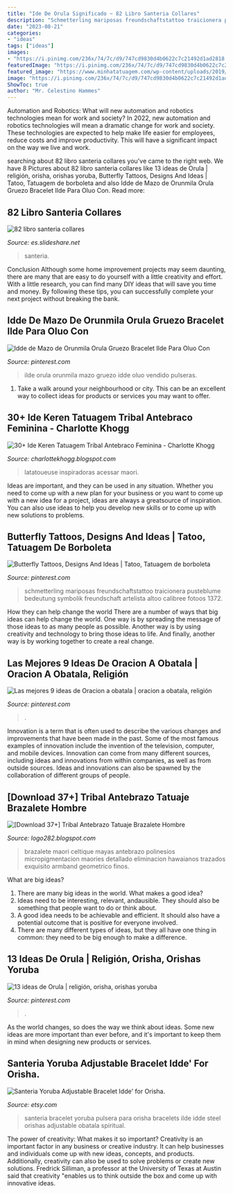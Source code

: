 ```yaml
---
title: "Ide De Orula Significado ~ 82 Libro Santeria Collares"
description: "Schmetterling mariposas freundschaftstattoo traicionera pusteblume bedeutung symbolik freundschaft artelista altoo calibree fotoos 1372"
date: "2023-08-21"
categories:
- "ideas"
tags: ["ideas"]
images:
- "https://i.pinimg.com/236x/74/7c/d9/747cd9830d4b0622c7c21492d1ad2818.jpg"
featuredImage: "https://i.pinimg.com/236x/74/7c/d9/747cd9830d4b0622c7c21492d1ad2818.jpg"
featured_image: "https://www.minhatatuagem.com/wp-content/uploads/2019/06/tatuagem-tribal-43.jpg"
image: "https://i.pinimg.com/236x/74/7c/d9/747cd9830d4b0622c7c21492d1ad2818.jpg"
ShowToc: true
author: "Mr. Celestino Hammes"
---
```



Automation and Robotics: What will new automation and robotics technologies mean for work and society?
In 2022, new automation and robotics technologies will mean a dramatic change for work and society. These technologies are expected to help make life easier for employees, reduce costs and improve productivity. This will have a significant impact on the way we live and work.

	

		
searching about 82 libro santeria collares you've came to the right web. We have 8 Pictures about 82 libro santeria collares like 13 ideas de Orula | religión, orisha, orishas yoruba, Butterfly Tattoos, Designs And Ideas | Tatoo, Tatuagem de borboleta and also Idde de Mazo de Orunmila Orula Gruezo Bracelet Ilde Para Oluo Con. Read more:
		
    
## 82 Libro Santeria Collares

<img loading=lazy src="https://image.slidesharecdn.com/82librosanteria-collares-131229070415-phpapp02/95/82-libro-santeria-collares-4-638.jpg?cb=1388300675" onerror="this.onerror=null;this.src='https://tse1.mm.bing.net/th?id=OIP.NC9Fsv6sUF-5SL6vP5g_TgHaKe&amp;pid=15.1';" alt="82 libro santeria collares">

_Source: es.slideshare.net_

>santeria. 

	

Conclusion
Although some home improvement projects may seem daunting, there are many that are easy to do yourself with a little creativity and effort. With a little research, you can find many DIY ideas that will save you time and money. By following these tips, you can successfully complete your next project without breaking the bank.

    
## Idde De Mazo De Orunmila Orula Gruezo Bracelet Ilde Para Oluo Con

<img loading=lazy src="https://i.pinimg.com/originals/52/20/85/522085731b90ea45b353787df72f332e.jpg" onerror="this.onerror=null;this.src='https://tse1.mm.bing.net/th?id=OIP.6e9H-T01BXHAbcqTLX0FHgHaFj&amp;pid=15.1';" alt="Idde de Mazo de Orunmila Orula Gruezo Bracelet Ilde Para Oluo Con">

_Source: pinterest.com_

>ilde orula orunmila mazo gruezo idde oluo vendido pulseras. 

	

1. Take a walk around your neighbourhood or city. This can be an excellent way to collect ideas for products or services you may want to offer.

    
## 30+ Ide Keren Tatuagem Tribal Antebraco Feminina - Charlotte Khogg

<img loading=lazy src="https://www.minhatatuagem.com/wp-content/uploads/2019/06/tatuagem-tribal-43.jpg" onerror="this.onerror=null;this.src='https://tse2.mm.bing.net/th?id=OIP.lVLCJG_PwvyrS5MTez8rBgHaMD&amp;pid=15.1';" alt="30+ Ide Keren Tatuagem Tribal Antebraco Feminina - Charlotte Khogg">

_Source: charlottekhogg.blogspot.com_

>latatoueuse inspiradoras acessar maori. 

	

Ideas are important, and they can be used in any situation. Whether you need to come up with a new plan for your business or you want to come up with a new idea for a project, ideas are always a greatsource of inspiration. You can also use ideas to help you develop new skills or to come up with new solutions to problems.

    
## Butterfly Tattoos, Designs And Ideas | Tatoo, Tatuagem De Borboleta

<img loading=lazy src="https://i.pinimg.com/originals/9c/ee/30/9cee30549dc2629706edb37144f77f84.jpg" onerror="this.onerror=null;this.src='https://tse2.mm.bing.net/th?id=OIP.t2X7Se8PWxZYF8vojHIkgAHaJ7&amp;pid=15.1';" alt="Butterfly Tattoos, Designs And Ideas | Tatoo, Tatuagem de borboleta">

_Source: pinterest.com_

>schmetterling mariposas freundschaftstattoo traicionera pusteblume bedeutung symbolik freundschaft artelista altoo calibree fotoos 1372. 

	

How they can help change the world
There are a number of ways that big ideas can help change the world. One way is by spreading the message of those ideas to as many people as possible. Another way is by using creativity and technology to bring those ideas to life. And finally, another way is by working together to create a real change.

    
## Las Mejores 9 Ideas De Oracion A Obatala | Oracion A Obatala, Religión

<img loading=lazy src="https://i.pinimg.com/236x/74/7c/d9/747cd9830d4b0622c7c21492d1ad2818.jpg" onerror="this.onerror=null;this.src='https://tse1.mm.bing.net/th?id=OIP.hIQ2rcTn4yaaMxmuZmFgFAAAAA&amp;pid=15.1';" alt="Las mejores 9 ideas de Oracion a obatala | oracion a obatala, religión">

_Source: pinterest.com_

>. 

	

Innovation is a term that is often used to describe the various changes and improvements that have been made in the past. Some of the most famous examples of innovation include the invention of the television, computer, and mobile devices. Innovation can come from many different sources, including ideas and innovations from within companies, as well as from outside sources. Ideas and innovations can also be spawned by the collaboration of different groups of people.

    
## [Download 37+] Tribal Antebrazo Tatuaje Brazalete Hombre

<img loading=lazy src="https://lageishatattoo.com/wp-content/uploads/2019/01/IMGP2560-.jpg" onerror="this.onerror=null;this.src='https://tse4.mm.bing.net/th?id=OIP.1-m9c8n07BIfon5uHgIPWgHaLI&amp;pid=15.1';" alt="[Download 37+] Tribal Antebrazo Tatuaje Brazalete Hombre">

_Source: logo282.blogspot.com_

>brazalete maori celtique mayas antebrazo polinesios micropigmentacion maories detallado eliminacion hawaianos trazados exquisito armband geometrico finos. 

	

What are big ideas?
1. There are many big ideas in the world. What makes a good idea?
2. Ideas need to be interesting, relevant, andausible. They should also be something that people want to do or think about.
3. A good idea needs to be achievable and efficient. It should also have a potential outcome that is positive for everyone involved.
4. There are many different types of ideas, but they all have one thing in common: they need to be big enough to make a difference.

    
## 13 Ideas De Orula | Religión, Orisha, Orishas Yoruba

<img loading=lazy src="https://i.pinimg.com/474x/9d/3b/ce/9d3bcefa2af1597268d0a6ef17587f7d--ifa-religion-orisha.jpg" onerror="this.onerror=null;this.src='https://tse1.mm.bing.net/th?id=OIP.1Ks8dXJB-7De6OG-m4s0GgAAAA&amp;pid=15.1';" alt="13 ideas de Orula | religión, orisha, orishas yoruba">

_Source: pinterest.com_

>. 

	

As the world changes, so does the way we think about ideas. Some new ideas are more important than ever before, and it's important to keep them in mind when designing new products or services.

    
## Santeria Yoruba Adjustable Bracelet Idde&#039; For Orisha.

<img loading=lazy src="https://img0.etsystatic.com/010/0/6298258/il_570xN.413698434_8ub9.jpg" onerror="this.onerror=null;this.src='https://tse2.mm.bing.net/th?id=OIP.4qRXAUBNce-AyKrqC_3mbgHaFk&amp;pid=15.1';" alt="Santeria Yoruba Adjustable Bracelet Idde&#039; for Orisha.">

_Source: etsy.com_

>santeria bracelet yoruba pulsera para orisha bracelets ilde idde steel orishas adjustable obatala spiritual. 

	

The power of creativity: What makes it so important?
Creativity is an important factor in any business or creative industry. It can help businesses and individuals come up with new ideas, concepts, and products. Additionally, creativity can also be used to solve problems or create new solutions. Fredrick Silliman, a professor at the University of Texas at Austin said that creativity "enables us to think outside the box and come up with innovative ideas.

